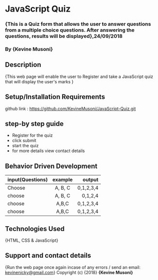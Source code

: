 # JavaScript Quiz
### {This is a Quiz form that allows the user to answer questions from a multiple choice questions. After answering the questions, results will be displayed},24/09/2018
### By **{Kevine Musoni}**
## Description
{This web page will enable the user to Register and take a JavaScript quiz that will display the user's marks }
## Setup/Installation Requirements 
github link : https://github.com/KevineMusoni/JavaScript-Quiz.git
## step-by step guide
* Register for the quiz 
* click submit
* start the quiz
* for more details view contact details
## Behavior Driven Development
| input(Questions) |      example  | output        |
|---------------   |:-------------:|------:        |
| Choose          |  A, B, C       |  0,1,2,3,4    |
| choose          |    A, B, C     |  0,1,2,4      |
| choose          |   A,B,C        |  0,1,2,3,4    |
| choose          |   A,B,C        |  0,1,2,3,4    |
## Technologies Used
{HTML, CSS & JavaScript}
## Support and contact details
{Run the web page once again incase of any errors / send an email: kevinenicky@gmail.com}
Copyright (c) {2018} **{Kevine Musoni}**
